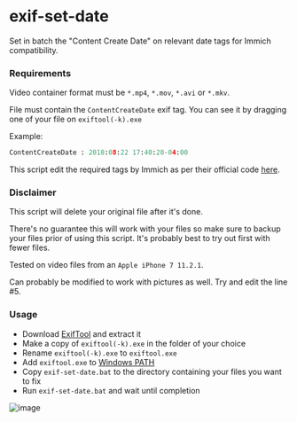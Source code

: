 # exif-set-date
Set in batch the "Content Create Date" on relevant date tags for Immich compatibility.

### Requirements

Video container format must be `*.mp4`, `*.mov`, `*.avi` or `*.mkv`.

File must contain the `ContentCreateDate` exif tag. You can see it by dragging one of your file on `exiftool(-k).exe`

Example:
```python
ContentCreateDate : 2018:08:22 17:40:20-04:00
```

This script edit the required tags by Immich as per their official code [here](https://github.com/immich-app/immich/blob/e7aa50425c430eb0dd059410ca452f963c2c95d8/server/src/services/metadata.service.ts#L39-L49).

### Disclaimer

This script will delete your original file after it's done.

There's no guarantee this will work with your files so make sure to backup your files prior of using this script. It's probably best to try out first with fewer files.

Tested on video files from an `Apple iPhone 7 11.2.1`.

Can probably be modified to work with pictures as well. Try and edit the line #5.

### Usage

* Download [ExifTool](https://exiftool.org/) and extract it
* Make a copy of `exiftool(-k).exe` in the folder of your choice
* Rename `exiftool(-k).exe` to `exiftool.exe`
* Add `exiftool.exe` to [Windows PATH](https://learn.microsoft.com/en-us/previous-versions/office/developer/sharepoint-2010/ee537574(v=office.14)#to-add-a-path-to-the-path-environment-variable)
* Copy `exif-set-date.bat` to the directory containing your files you want to fix
* Run `exif-set-date.bat` and wait until completion

![image](https://github.com/gravelfreeman/exif-set-date/assets/44218371/f69c5e4d-830b-4ef0-a1e6-48d64ae07ed6)
